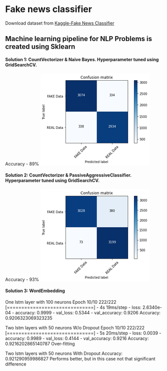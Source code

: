 # Fake news classifier

Download dataset from [Kaggle-Fake News Classifier](https://www.kaggle.com/c/fake-news)

## Machine learning pipeline for NLP Problems is created using Sklearn 

#### Solution 1: CountVectorizer & Naive Bayes. Hyperparameter tuned using GridSearchCV.

Accuracy - 89%
![CM Plot](static/plt1.png)


#### Solution 2: CountVectorizer & PassiveAggressiveClassifier. Hyperparameter tuned using GridSearchCV.

Accuracy - 93%
![CM Plot](static/plt2.png)


#### Solution 3: WordEmbedding

One lstm layer with 100 neurons
Epoch 10/10
222/222 [==============================] - 4s 19ms/step - loss: 2.6340e-04 - accuracy: 0.9999 - val_loss: 0.5344 - val_accuracy: 0.9206
Accuracy: 0.9206323069323235

Two lstm layers with 50 neurons W/o Dropout
Epoch 10/10
222/222 [==============================] - 5s 20ms/step - loss: 0.0039 - accuracy: 0.9989 - val_loss: 0.4144 - val_accuracy: 0.9216
Accuracy: 0.9216202865140787
Over-fitting

Two lstm layers with 50 neurons With Dropout
Accuracy: 0.921290959986827
Performs better, but in this case not that significant difference